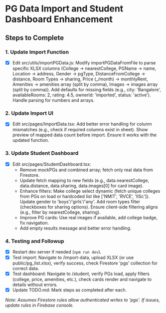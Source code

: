 # PG Data Import and Student Dashboard Enhancement

## Steps to Complete

### 1. Update Import Function
- [x] Edit src/utils/importPGData.js: Modify importPGDataFromFile to parse specific XLSX columns (College -> nearestCollege, PGName -> name, Location -> address, Gender -> pgType, DistanceFromCollege -> distance, Room Types -> sharing, Price (_/month) -> monthlyRent, Amenities -> amenities array (split by comma), Images -> images array (split by comma)). Add defaults for missing fields (e.g., city: 'Bangalore', availableRooms: 2, rating: 4.5, ownerId: 'imported', status: 'active'). Handle parsing for numbers and arrays.

### 2. Update Import UI
- [x] Edit src/pages/ImportData.tsx: Add better error handling for column mismatches (e.g., check if required columns exist in sheet). Show preview of mapped data count before import. Ensure it works with the updated function.

### 3. Update Student Dashboard
- [x] Edit src/pages/StudentDashboard.tsx:
  - Remove mockPGs and combined array; fetch only real data from Firestore.
  - Update fetch mapping to new fields (e.g., data.nearestCollege, data.distance, data.sharing, data.images[0] for card image).
  - Enhance filters: Make college select dynamic (fetch unique colleges from PGs on load or hardcoded list like ['NMIT', 'RVCE', 'IISc']). Update gender to 'boys'/'girls'/'any'. Add room types filter (checkboxes for sharing options). Ensure client-side filtering aligns (e.g., filter by nearestCollege, sharing).
  - Improve PG cards: Use real images if available, add college badge, fix navigation.
  - Add empty results message and better error handling.

### 4. Testing and Followup
- [x] Restart dev server if needed (`npm run dev`).
- [x] Test import: Navigate to /import-data, upload XLSX (or use public/pg_list.xlsx), verify success, check Firestore 'pgs' collection for correct data.
- [x] Test dashboard: Navigate to /student, verify PGs load, apply filters (college, price, amenities, etc.), check cards render and navigate to details without errors.
- [x] Update TODO.md: Mark steps as completed after each.

*Note: Assumes Firestore rules allow authenticated writes to 'pgs'. If issues, update rules in Firebase console.*
